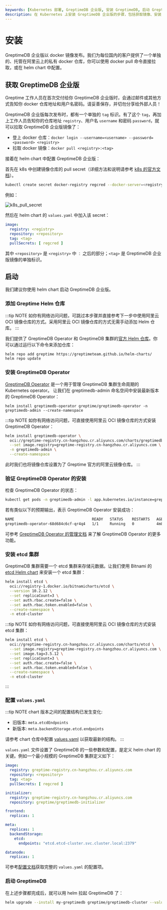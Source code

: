 ```yaml
---
keywords: [Kubernetes 部署, GreptimeDB 企业版, 安装 GreptimeDB, 启动 GreptimeDB, 私有 docker 仓库, helm chart]
description: 在 Kubernetes 上安装 GreptimeDB 企业版的步骤，包括获取镜像、安装 GreptimeDB Operator 和 etcd 集群、配置 values.yaml 和启动 GreptimeDB。
---
```


# 安装

GreptimeDB 企业版以 docker 镜像发布。我们为每位国内的客户提供了一个单独的、托管在阿里云上的私有 docker 仓库，你可以使用 docker pull 命令直接拉取，或在 helm chart 中配置。

## 获取 GreptimeDB 企业版

Greptime 工作人员在首次交付给你 GreptimeDB 企业版时，会通过邮件或其他方式告知你 docker 仓库地址和用户名密码。请妥善保存，并切勿分享给外部人员！

GreptimeDB 企业版每次发布时，都有一个单独的 `tag` 标识。有了这个 `tag`，再加上工作人员告知你的仓库地址 `registry`、用户名 `username` 和密码 `password`，就可以拉取 GreptimeDB 企业版镜像了：

- 登上 docker 仓库：`docker login --username=<username> --password=<password> <registry>`
- 拉取 docker 镜像：`docker pull <registry>:<tag>`

接着在 helm chart 中配置 GreptimeDB 企业版：

首先在 k8s 中创建镜像仓库的 pull secret（详细方法和说明请参考 [k8s 的官方文档](https://kubernetes.io/docs/tasks/configure-pod-container/pull-image-private-registry/)）。

```bash
kubectl create secret docker-registry regcred --docker-server=<registry> --docker-username=<username> --docker-password=<password>
```

例如：

![k8s_pull_secret](/k8s-pull-secret.jpg)

然后在 helm chart 的 `values.yaml` 中加入该 secret：

```yaml
image:
  registry: <registry>
  repository: <repository>
  tag: <tag>
  pullSecrets: [ regcred ]
```

其中 `<repository>` 是 `<registry>` 中 `：` 之后的部分；`<tag>` 是 GreptimeDB 企业版镜像的单独标识。

## 启动

我们建议你使用 helm chart 启动 GreptimeDB 企业版。

### 添加 Greptime Helm 仓库

:::tip NOTE
如你有网络访问问题，可跳过本步骤并直接参考下一步中使用阿里云 OCI 镜像仓库的方式。采用阿里云 OCI 镜像仓库的方式无需手动添加 Helm 仓库。
:::

我们提供了 GreptimeDB Operator 和 GreptimeDB 集群的[官方 Helm 仓库](https://github.com/GreptimeTeam/helm-charts)。你可以通过运行以下命令来添加仓库：

```bash
helm repo add greptime https://greptimeteam.github.io/helm-charts/
helm repo update
```

### 安装 GreptimeDB Operator

[GreptimeDB Operator](https://github.com/GrepTimeTeam/greptimedb-operator) 是一个用于管理 GreptimeDB 集群生命周期的 Kubernetes operator。
让我们在 greptimedb-admin 命名空间中安装最新版本的 GreptimeDB Operator：

```shell
helm install greptimedb-operator greptime/greptimedb-operator -n greptimedb-admin --create-namespace
```

:::tip NOTE
如你有网络访问问题，可直接使用阿里云 OCI 镜像仓库的方式安装 GreptimeDB Operator：
```bash
helm install greptimedb-operator \
  oci://greptime-registry.cn-hangzhou.cr.aliyuncs.com/charts/greptimedb-operator \
  --set image.registry=greptime-registry.cn-hangzhou.cr.aliyuncs.com \
  -n greptimedb-admin \
  --create-namespace
```
此时我们也将镜像仓库设置为了 Greptime 官方的阿里云镜像仓库。
:::

### 验证 GreptimeDB Operator 的安装

检查 GreptimeDB Operator 的状态：

```bash
kubectl get pods -n greptimedb-admin -l app.kubernetes.io/instance=greptimedb-operator
```

若有类似以下的预期输出，表示 GreptimeDB Operator 安装成功：

```bash
NAME                                   READY   STATUS    RESTARTS   AGE
greptimedb-operator-68d684c6cf-qr4q4   1/1     Running   0          4m8s
```

可参考 [GreptimeDB Operator 的管理文档](/user-guide/deployments/deploy-on-kubernetes/greptimedb-operator-management.md) 来了解 GreptimeDB Operator 的更多功能。

### 安装 etcd 集群

GreptimeDB 集群需要一个 etcd 集群来存储元数据。让我们使用 Bitnami 的 [etcd Helm chart](https://github.com/bitnami/charts/tree/main/bitnami/etcd) 来安装一个 etcd 集群：

```bash
helm install etcd \
  oci://registry-1.docker.io/bitnamicharts/etcd \
  --version 10.2.12 \
  --set replicaCount=3 \
  --set auth.rbac.create=false \
  --set auth.rbac.token.enabled=false \
  --create-namespace \
  -n etcd-cluster
```

:::tip NOTE
如你有网络访问问题，可直接使用阿里云 OCI 镜像仓库的方式安装 etcd 集群：

```bash
helm install etcd \
  oci://greptime-registry.cn-hangzhou.cr.aliyuncs.com/charts/etcd \
  --set image.registry=greptime-registry.cn-hangzhou.cr.aliyuncs.com \
  --set image.tag=3.5.12 \
  --set replicaCount=3 \
  --set auth.rbac.create=false \
  --set auth.rbac.token.enabled=false \
  --create-namespace \
  -n etcd-cluster
```

:::

### 配置 `values.yaml`

:::tip NOTE
chart 版本之间的配置结构已发生变化:

- 旧版本: `meta.etcdEndpoints`
- 新版本: `meta.backendStorage.etcd.endpoints`

请参考 chart 仓库中配置 [values.yaml](https://github.com/GreptimeTeam/helm-charts/blob/main/charts/greptimedb-cluster/values.yaml) 以获取最新的结构。
:::

`values.yaml` 文件设置了 GreptimeDB 的一些参数和配置，是定义 helm chart 的关键。例如一个最小规模的 GreptimeDB 集群定义如下：

```yaml
image:
  registry: greptime-registry.cn-hangzhou.cr.aliyuncs.com
  repository: <repository>
  tag: <tag>
  pullSecrets: [ regcred ]

initializer:
  registry: greptime-registry.cn-hangzhou.cr.aliyuncs.com
  repository: greptime/greptimedb-initializer

frontend:
  replicas: 1

meta:
  replicas: 1
  backendStorage:
    etcd:
      endpoints: "etcd.etcd-cluster.svc.cluster.local:2379"

datanode:
  replicas: 1
```

可参考[配置文档](/user-guide/deployments/deploy-on-kubernetes/common-helm-chart-configurations.md)获取完整的 `values.yaml` 的配置项。

### 启动 GreptimeDB

在上述步骤都完成后，就可以用 helm 拉起 GreptimeDB 了：

```bash
helm upgrade --install my-greptimedb greptime/greptimedb-cluster --values /path/to/values.yaml
```


